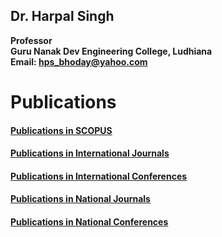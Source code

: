 ## Dr. Harpal Singh
**Professor**  
**Guru Nanak Dev Engineering College, Ludhiana**  
**Email: hps_bhoday@yahoo.com**

# Publications

#### [Publications in SCOPUS ](Pub/scopus.md)
#### [Publications in International Journals](Pub/internationaljournals.md)
#### [Publications in International Conferences](Pub/internationalconferences.md)
#### [Publications in National Journals](Pub/nationaljournals.md)
#### [Publications in National Conferences](Pub/nationalconferences.md)
